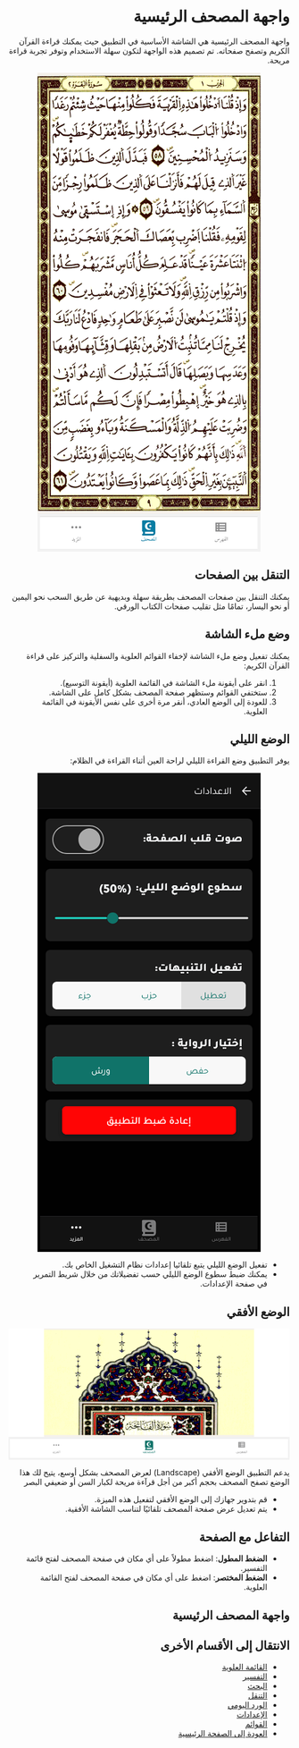 <style>
  body { direction: rtl; text-align: right; }
  img {
    display: block;
    margin: 0 auto;
    max-width: 100%;
    height: auto;
  }
</style>

# واجهة المصحف الرئيسية

واجهة المصحف الرئيسية هي الشاشة الأساسية في التطبيق حيث يمكنك قراءة القرآن الكريم وتصفح صفحاته. تم تصميم هذه الواجهة لتكون سهلة الاستخدام وتوفر تجربة قراءة مريحة.

![واجهة المصحف الرئيسية](https://raw.githubusercontent.com/adelpro/open-mushaf-native/main/screenshots/main-screen.png)

## التنقل بين الصفحات

يمكنك التنقل بين صفحات المصحف بطريقة سهلة وبديهية عن طريق السحب نحو اليمين أو نحو اليسار، تمامًا مثل تقليب صفحات الكتاب الورقي.

## وضع ملء الشاشة

يمكنك تفعيل وضع ملء الشاشة لإخفاء القوائم العلوية والسفلية والتركيز على قراءة القرآن الكريم:

1. انقر على أيقونة ملء الشاشة في القائمة العلوية (أيقونة التوسيع).
2. ستختفي القوائم وستظهر صفحة المصحف بشكل كامل على الشاشة.
3. للعودة إلى الوضع العادي، أنقر مرة أخرى على نفس الأيقونة في القائمة العلوية.

## الوضع الليلي

يوفر التطبيق وضع القراءة الليلي لراحة العين أثناء القراءة في الظلام:

![الوضع الليلي](https://raw.githubusercontent.com/adelpro/open-mushaf-native/main/screenshots/dark-mode.png)

- تفعيل الوضع الليلي يتبع تلقائيا إعدادات نظام التشغيل الخاص بك.
- يمكنك ضبط سطوع الوضع الليلي حسب تفضيلاتك من خلال شريط التمرير في صفحة الإعدادات.

## الوضع الأفقي

![وضع الشاشة الأفقي](https://raw.githubusercontent.com/adelpro/open-mushaf-native/main/screenshots/landscape-mode.png)

يدعم التطبيق الوضع الأفقي (Landscape) لعرض المصحف بشكل أوسع، يتيح لك هذا الوضع تصفح المصحف بحجم أكبر من أجل قرآءة مريحة لكبار السن أو ضعيفي البصر

- قم بتدوير جهازك إلى الوضع الأفقي لتفعيل هذه الميزة.
- يتم تعديل عرض صفحة المصحف تلقائيًا لتناسب الشاشة الأفقية.

## التفاعل مع الصفحة

- **الضغط المطول**: اضغط مطولاً على أي مكان في صفحة المصحف لفتح قائمة التفسير.
- **الضغط المختصر**: اضغط على أي مكان في صفحة المصحف لفتح القائمة العلوية.

## واجهة المصحف الرئيسية

## الانتقال إلى الأقسام الأخرى

- [القائمة العلوية](./top_menu.md)
- [التفسير](./tafseer.md)
- [البحث](./search.md)
- [التنقل](./navigation.md)
- [الورد اليومي](./tracker.md)
- [الإعدادات](./settings.md)
- [القوائم](./lists.md)
- [العودة إلى الصفحة الرئيسية](./README.md)
